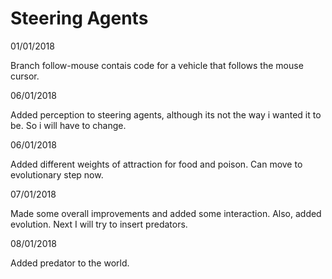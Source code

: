 # Steering Agents

01/01/2018

Branch follow-mouse contais code for a vehicle that follows the mouse cursor.

06/01/2018

Added perception to steering agents, although its not the way i wanted it to be. So i will have to change.

06/01/2018

Added different weights of attraction for food and poison. Can move to evolutionary step now.

07/01/2018

Made some overall improvements and added some interaction. Also, added evolution. Next I will try to insert predators.

08/01/2018

Added predator to the world.

